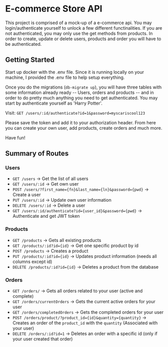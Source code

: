 # E-commerce Store API

This project is comprised of a mock-up of a e-commerce api. You may login/authenticate yourself to unlock a few different functinalities. If you are not authenticated, you may only use the get methods from products. In order to create, update or delete users, products and order you will have to be authenticated.

## Getting Started

Start up docker with the .env file. Since it is running locally on your machine, I provided the .env file to help setup everything.

Once you do the migrations (`db-migrate up`), you will have three tables with some information already ready -- Users, orders and products -- and in order to do pretty much anything you need to get authenticated. You may start by authenticate yourself as 'Harry Potter'. 

Visit: `GET /users/:id/authenticate?id=1&password=myscariscool123`

Please save the token and add it to your authorization header. From here you can create your own user, add products, create orders and much more. 

Have fun!

## Summary of Routes

### Users
- `GET /users` -> Get the list of all users
- `GET /users/:id` -> Get own user
- `POST /users/?first_name={fn}&last_name={ln}&password={pwd}` -> Create a user
- `PUT /users/:id` -> Update own user information
- `DELETE /users/:id` -> Delete a user
- `GET /users/:id/authenticate?id={user_id}&password={pwd}` -> Authenticate and get JWT token

### Products
- `GET /products` -> Gets all existing products
- `GET /products/:id?id={id}` -> Get one specific product by id
- `POST /products` -> Creates a product
- `PUT /products/:id?id={id}` -> Updates product information (needs all columns except id)
- `DELETE /products/:id?id={id}` -> Deletes a product from the database

### Orders
- `GET /orders/` -> Gets all orders related to your user (active and complete)
- `GET /orders/currentOrders` -> Gets the current active orders for your user
- `GET /orders/completedOrders` -> Gets the completed orders for your user
- `POST /orders/product/?product_id={id}&quantity={quantity}` -> Creates an order of the `product_id` with the `quantity` (Associated with your user)
- `DELETE /orders/:id?id=1` -> Deletes an order with a specific id (only if your user created that order)